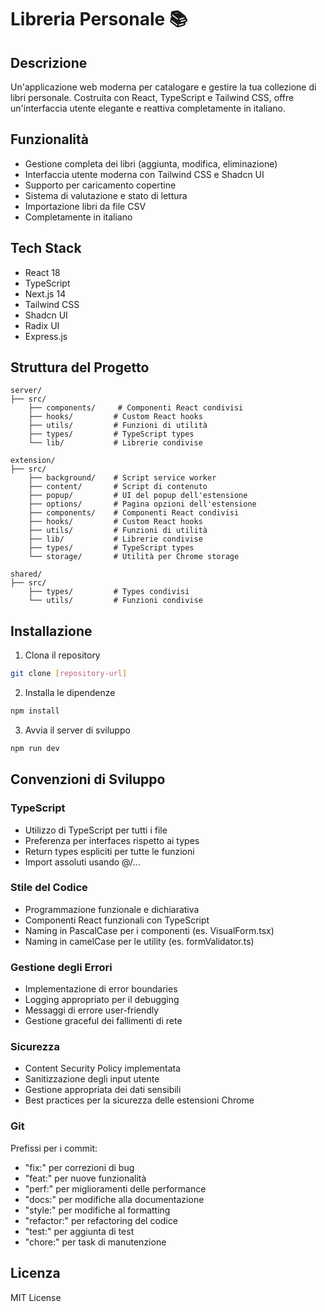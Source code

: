 # Libreria Personale 📚

## Descrizione
Un'applicazione web moderna per catalogare e gestire la tua collezione di libri personale. Costruita con React, TypeScript e Tailwind CSS, offre un'interfaccia utente elegante e reattiva completamente in italiano.

## Funzionalità
- Gestione completa dei libri (aggiunta, modifica, eliminazione)
- Interfaccia utente moderna con Tailwind CSS e Shadcn UI
- Supporto per caricamento copertine
- Sistema di valutazione e stato di lettura
- Importazione libri da file CSV
- Completamente in italiano

## Tech Stack
- React 18
- TypeScript
- Next.js 14
- Tailwind CSS
- Shadcn UI
- Radix UI
- Express.js

## Struttura del Progetto
```
server/
├── src/
    ├── components/     # Componenti React condivisi
    ├── hooks/         # Custom React hooks
    ├── utils/         # Funzioni di utilità
    ├── types/         # TypeScript types
    └── lib/           # Librerie condivise

extension/
├── src/
    ├── background/    # Script service worker
    ├── content/       # Script di contenuto
    ├── popup/         # UI del popup dell'estensione
    ├── options/       # Pagina opzioni dell'estensione
    ├── components/    # Componenti React condivisi
    ├── hooks/         # Custom React hooks
    ├── utils/         # Funzioni di utilità
    ├── lib/           # Librerie condivise
    ├── types/         # TypeScript types
    └── storage/       # Utilità per Chrome storage

shared/
├── src/
    ├── types/         # Types condivisi
    └── utils/         # Funzioni condivise
```

## Installazione
1. Clona il repository
```bash
git clone [repository-url]
```

2. Installa le dipendenze
```bash
npm install
```

3. Avvia il server di sviluppo
```bash
npm run dev
```

## Convenzioni di Sviluppo

### TypeScript
- Utilizzo di TypeScript per tutti i file
- Preferenza per interfaces rispetto ai types
- Return types espliciti per tutte le funzioni
- Import assoluti usando @/...

### Stile del Codice
- Programmazione funzionale e dichiarativa
- Componenti React funzionali con TypeScript
- Naming in PascalCase per i componenti (es. VisualForm.tsx)
- Naming in camelCase per le utility (es. formValidator.ts)

### Gestione degli Errori
- Implementazione di error boundaries
- Logging appropriato per il debugging
- Messaggi di errore user-friendly
- Gestione graceful dei fallimenti di rete

### Sicurezza
- Content Security Policy implementata
- Sanitizzazione degli input utente
- Gestione appropriata dei dati sensibili
- Best practices per la sicurezza delle estensioni Chrome

### Git
Prefissi per i commit:
- "fix:" per correzioni di bug
- "feat:" per nuove funzionalità
- "perf:" per miglioramenti delle performance
- "docs:" per modifiche alla documentazione
- "style:" per modifiche al formatting
- "refactor:" per refactoring del codice
- "test:" per aggiunta di test
- "chore:" per task di manutenzione

## Licenza
MIT License
